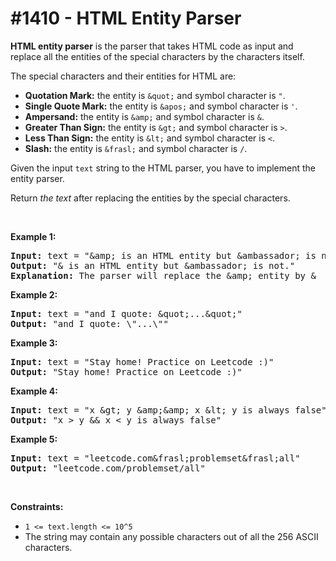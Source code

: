 # \#1410 - HTML Entity Parser
<p><strong>HTML entity parser</strong> is the parser that takes HTML code as input and replace all the entities of the special characters by the characters itself.</p>

<p>The special characters and their entities for HTML are:</p>

<ul>
	<li><strong>Quotation Mark:</strong>&nbsp;the entity is <code>&amp;quot;</code> and&nbsp;symbol character is <code>&quot;</code>.</li>
	<li><strong>Single Quote&nbsp;Mark:</strong>&nbsp;the entity is <code>&amp;apos;</code> and&nbsp;symbol character is <code>&#39;</code>.</li>
	<li><strong>Ampersand:</strong>&nbsp;the entity is <code>&amp;amp;</code> and symbol character is <code>&amp;</code>.</li>
	<li><strong>Greater Than Sign:</strong>&nbsp;the entity is <code>&amp;gt;</code>&nbsp;and symbol character is <code>&gt;</code>.</li>
	<li><strong>Less Than Sign:</strong>&nbsp;the entity is <code>&amp;lt;</code>&nbsp;and symbol character is <code>&lt;</code>.</li>
	<li><strong>Slash:</strong>&nbsp;the entity is <code>&amp;frasl;</code> and&nbsp;symbol character is <code>/</code>.</li>
</ul>

<p>Given the input <code>text</code> string to the HTML parser, you have to implement the entity parser.</p>

<p>Return <em>the text</em> after replacing the entities by the special characters.</p>

<p>&nbsp;</p>
<p><strong>Example 1:</strong></p>

<pre>
<strong>Input:</strong> text = &quot;&amp;amp; is an HTML entity but &amp;ambassador; is not.&quot;
<strong>Output:</strong> &quot;&amp; is an HTML entity but &amp;ambassador; is not.&quot;
<strong>Explanation:</strong> The parser will replace the &amp;amp; entity by &amp;
</pre>

<p><strong>Example 2:</strong></p>

<pre>
<strong>Input:</strong> text = &quot;and I quote: &amp;quot;...&amp;quot;&quot;
<strong>Output:</strong> &quot;and I quote: \&quot;...\&quot;&quot;
</pre>

<p><strong>Example 3:</strong></p>

<pre>
<strong>Input:</strong> text = &quot;Stay home! Practice on Leetcode :)&quot;
<strong>Output:</strong> &quot;Stay home! Practice on Leetcode :)&quot;
</pre>

<p><strong>Example 4:</strong></p>

<pre>
<strong>Input:</strong> text = &quot;x &amp;gt; y &amp;amp;&amp;amp; x &amp;lt; y is always false&quot;
<strong>Output:</strong> &quot;x &gt; y &amp;&amp; x &lt; y is always false&quot;
</pre>

<p><strong>Example 5:</strong></p>

<pre>
<strong>Input:</strong> text = &quot;leetcode.com&amp;frasl;problemset&amp;frasl;all&quot;
<strong>Output:</strong> &quot;leetcode.com/problemset/all&quot;
</pre>

<p>&nbsp;</p>
<p><strong>Constraints:</strong></p>

<ul>
	<li><code>1 &lt;= text.length &lt;= 10^5</code></li>
	<li>The string may contain any possible characters out of all the 256&nbsp;ASCII characters.</li>
</ul>
